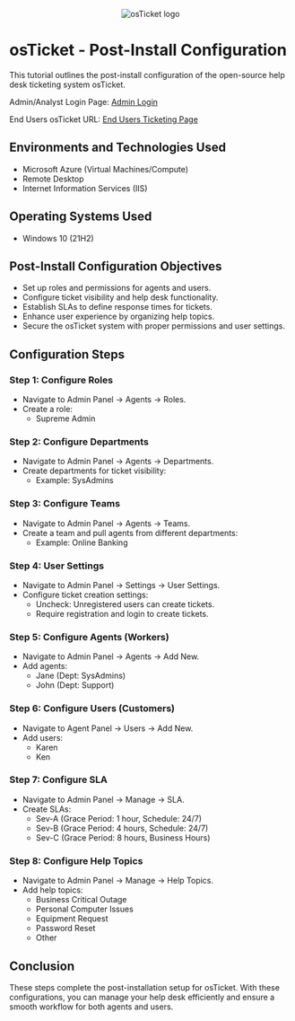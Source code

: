 <p align="center">
<img src="https://i.imgur.com/Clzj7Xs.png" alt="osTicket logo"/>
</p>

<h1>osTicket - Post-Install Configuration</h1>

This tutorial outlines the post-install configuration of the open-source help desk ticketing system osTicket.

Admin/Analyst Login Page: [Admin Login](http://localhost/osTicket/scp/login.php)

End Users osTicket URL: [End Users Ticketing Page](http://localhost/osTicket)

<h2>Environments and Technologies Used</h2>

- Microsoft Azure (Virtual Machines/Compute)
- Remote Desktop
- Internet Information Services (IIS)

<h2>Operating Systems Used </h2>

- Windows 10</b> (21H2)

<h2>Post-Install Configuration Objectives</h2>

- Set up roles and permissions for agents and users.
- Configure ticket visibility and help desk functionality.
- Establish SLAs to define response times for tickets.
- Enhance user experience by organizing help topics.
- Secure the osTicket system with proper permissions and user settings.

<h2>Configuration Steps</h2>

### Step 1: Configure Roles
- Navigate to Admin Panel -> Agents -> Roles.
- Create a role:
  - Supreme Admin

### Step 2: Configure Departments
- Navigate to Admin Panel -> Agents -> Departments.
- Create departments for ticket visibility:
  - Example: SysAdmins
 
### Step 3: Configure Teams
- Navigate to Admin Panel -> Agents -> Teams.
- Create a team and pull agents from different departments:
  - Example: Online Banking
 
### Step 4: User Settings
- Navigate to Admin Panel -> Settings -> User Settings.
- Configure ticket creation settings:
  - Uncheck: Unregistered users can create tickets.
  - Require registration and login to create tickets.

### Step 5: Configure Agents (Workers)
- Navigate to Admin Panel -> Agents -> Add New.
- Add agents:
  - Jane (Dept: SysAdmins)
  - John (Dept: Support)

### Step 6: Configure Users (Customers)
- Navigate to Agent Panel -> Users -> Add New.
- Add users:
  - Karen
  - Ken
 
### Step 7: Configure SLA
- Navigate to Admin Panel -> Manage -> SLA.
- Create SLAs:
  - Sev-A (Grace Period: 1 hour, Schedule: 24/7)
  - Sev-B (Grace Period: 4 hours, Schedule: 24/7)
  - Sev-C (Grace Period: 8 hours, Business Hours)

### Step 8: Configure Help Topics
- Navigate to Admin Panel -> Manage -> Help Topics.
- Add help topics:
  - Business Critical Outage
  - Personal Computer Issues
  - Equipment Request
  - Password Reset
  - Other

## Conclusion
These steps complete the post-installation setup for osTicket. With these configurations, you can manage your help desk efficiently and ensure a smooth workflow for both agents and users.

